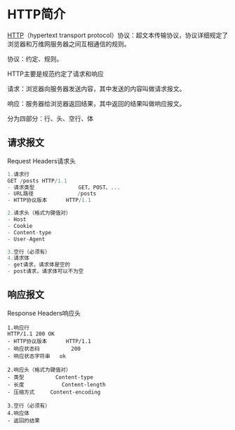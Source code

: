 # HTTP简介

[HTTP](https://developer.mozilla.org/zh-CN/docs/Web/HTTP)（hypertext transport protocol）协议：超文本传输协议，协议详细规定了浏览器和万维网服务器之间互相通信的规则。

协议：约定、规则。

HTTP主要是规范约定了请求和响应

请求：浏览器向服务器发送内容，其中发送的内容叫做请求报文。

响应：服务器给浏览器返回结果，其中返回的结果叫做响应报文。

分为四部分：行、头、空行、体

## 请求报文

Request Headers请求头

```js
1.请求行
GET /posts HTTP/1.1
- 请求类型	 			GET、POST、...
- URL路径				 /posts
- HTTP协议版本		HTTP/1.1

2.请求头（格式为键值对）
- Host
- Cookie
- Content-type
- User-Agent

3.空行（必须有）
4.请求体
- get请求，请求体是空的
- post请求，请求体可以不为空
```



## 响应报文

Response Headers响应头

```
1.响应行
HTTP/1.1 200 OK
- HTTP协议版本		HTTP/1.1
- 响应状态码		 	 200
- 响应状态字符串   ok

2.响应头（格式为键值对）
- 类型	      Content-type
- 长度		    Content-length
- 压缩方式     Content-encoding

3.空行（必须有）
4.响应体
- 返回的结果
```

